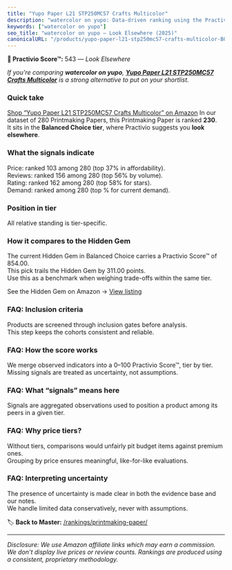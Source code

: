 ```yaml
---
title: "Yupo Paper L21 STP250MC57 Crafts Multicolor"
description: "watercolor on yupo: Data-driven ranking using the Practivio Score™. Positioned by quality, value, demand, findability, momentum."
keywords: ["watercolor on yupo"]
seo_title: "watercolor on yupo — Look Elsewhere (2025)"
canonicalURL: "/products/yupo-paper-l21-stp250mc57-crafts-multicolor-B004O7AOGK/"
---
```


**🚫 Practivio Score™:** 543 — _Look Elsewhere_


*If you're comparing **watercolor on yupo**, **[Yupo Paper L21 STP250MC57 Crafts Multicolor](https://www.amazon.com/dp/B004O7AOGK?tag=practivio-20)** is a strong alternative to put on your shortlist.*
### Quick take
[Shop “Yupo Paper L21 STP250MC57 Crafts Multicolor” on Amazon](https://www.amazon.com/dp/B004O7AOGK?tag=practivio-20)
In our dataset of 280 Printmaking Papers, this Printmaking Paper is ranked **230**.  
It sits in the **Balanced Choice tier**, where Practivio suggests you **look elsewhere**.

### What the signals indicate
Price: ranked 103 among 280 (top 37% in affordability).  
Reviews: ranked 156 among 280 (top 56% by volume).  
Rating: ranked 162 among 280 (top 58% for stars).  
Demand: ranked  among 280 (top % for current demand).

### Position in tier
All relative standing is tier-specific.

### How it compares to the Hidden Gem
The current Hidden Gem in Balanced Choice carries a Practivio Score™ of 854.00.  
This pick trails the Hidden Gem by 311.00 points.  
Use this as a benchmark when weighing trade-offs within the same tier.  

See the Hidden Gem on Amazon → [View listing](https://www.amazon.com/dp/B00KTJ7CP8?tag=practivio-20)

### FAQ: Inclusion criteria
Products are screened through inclusion gates before analysis.  
This step keeps the cohorts consistent and reliable.

### FAQ: How the score works
We merge observed indicators into a 0–100 Practivio Score™, tier by tier.  
Missing signals are treated as uncertainty, not assumptions.

### FAQ: What “signals” means here
Signals are aggregated observations used to position a product among its peers in a given tier.

### FAQ: Why price tiers?
Without tiers, comparisons would unfairly pit budget items against premium ones.  
Grouping by price ensures meaningful, like-for-like evaluations.

### FAQ: Interpreting uncertainty
The presence of uncertainty is made clear in both the evidence base and our notes.  
We handle limited data conservatively, never with assumptions.


🏷️ **Back to Master:** [/rankings/printmaking-paper/](/rankings/printmaking-paper/)

---
_Disclosure: We use Amazon affiliate links which may earn a commission. We don’t display live prices or review counts. Rankings are produced using a consistent, proprietary methodology._
